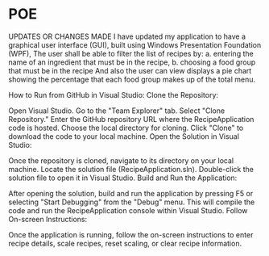 # POE
UPDATES OR CHANGES MADE I have updated my application to have a graphical user interface (GUI), built using Windows Presentation Foundation (WPF), The user shall be able to filter the list of recipes by: a. entering the name of an ingredient that must be in the recipe, b. choosing a food group that must be in the recipe And also the user can view displays a pie chart showing the percentage that each food group makes up of the total menu.

How to Run from GitHub in Visual Studio: Clone the Repository:

Open Visual Studio. Go to the "Team Explorer" tab. Select "Clone Repository." Enter the GitHub repository URL where the RecipeApplication code is hosted. Choose the local directory for cloning. Click "Clone" to download the code to your local machine. Open the Solution in Visual Studio:

Once the repository is cloned, navigate to its directory on your local machine. Locate the solution file (RecipeApplication.sln). Double-click the solution file to open it in Visual Studio. Build and Run the Application:

After opening the solution, build and run the application by pressing F5 or selecting "Start Debugging" from the "Debug" menu. This will compile the code and run the RecipeApplication console within Visual Studio. Follow On-screen Instructions:

Once the application is running, follow the on-screen instructions to enter recipe details, scale recipes, reset scaling, or clear recipe information.
